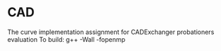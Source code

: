 # CAD
The curve implementation assignment for CADExchanger probationers evaluation
To build: g++ -Wall -fopenmp

